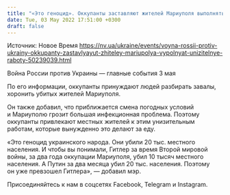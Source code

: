 ```yaml
---
title: "«Это геноцид». Оккупанты заставляют жителей Мариуполя выполнять унизительные работы за еду — мэр"
date: Tue, 03 May 2022 17:51:00 +0300
draft: false
---
```

Источник: Новое Время https://nv.ua/ukraine/events/voyna-rossii-protiv-ukrainy-okkupanty-zastavlyayut-zhiteley-mariupolya-vypolnyat-unizitelnye-raboty-50239039.html


Война России против Украины — главные события 3 мая

 По его информации, оккупанты принуждают людей разбирать завалы, хоронить убитых жителей Мариуполя.

Он также добавил, что приближается смена погодных условий и Мариуполю грозит большая инфекционная проблема. Поэтому оккупанты привлекают местных жителей к этим унизительным работам, которые вынужденно это делают за еду.

«Это геноцид украинского народа. Они убили 20 тыс. местного населения. И чтобы вы понимали, Гитлер за время Второй мировой войны, за два года оккупации Мариуполя, убил 10 тысяч местного населения. А Путин за два месяца убил 20 тыс. населения. Поэтому он уже превзошел Гитлера», — добавил мэр.

Присоединяйтесь к нам в соцсетях Facebook, Telegram и Instagram.
